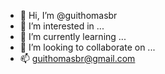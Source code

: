 - 👋 Hi, I’m @guithomasbr
- 👀 I’m interested in ...
- 🌱 I’m currently learning ...
- 💞️ I’m looking to collaborate on ...
- 📫  guithomasbr@gmail.com

<!---
guithomasbr/guithomasbr is a ✨ special ✨ repository because its `README.md` (this file) appears on your GitHub profile.
You can click the Preview link to take a look at your changes.
--->
